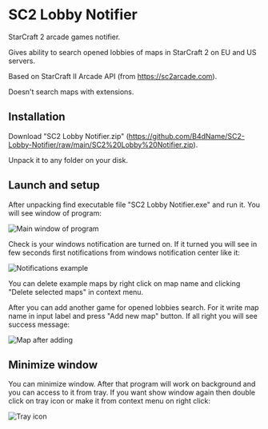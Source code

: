 # SC2 Lobby Notifier
StarCraft 2 arcade games notifier.

Gives ability to search opened lobbies of maps in StarCraft 2 on EU and US servers.

Based on StarCraft II Arcade API (from https://sc2arcade.com).

Doesn't search maps with extensions.

## Installation
Download "SC2 Lobby Notifier.zip" (https://github.com/B4dName/SC2-Lobby-Notifier/raw/main/SC2%20Lobby%20Notifier.zip).

Unpack it to any folder on your disk.
## Launch and setup
After unpacking find executable file "SC2 Lobby Notifier.exe" and run it.
You will see window of program:

![Main window of program](https://user-images.githubusercontent.com/109242827/198634524-ec860133-22ad-450b-a555-f50464c46c69.png)

Check is your windows notification are turned on.
If it turned you will see in few seconds first notifications from windows notification center like it:

![Notifications example](https://user-images.githubusercontent.com/109242827/198639779-15e6e2eb-1011-4e65-84e3-a05e99b9707f.png)

You can delete example maps by right click on map name and clicking "Delete selected maps" in context menu.

After you can add another game for opened lobbies search.
For it write map name in input label and press "Add new map" button.
If all right you will see success message:

![Map after adding](https://user-images.githubusercontent.com/109242827/198658112-083ad666-5541-47c3-92c3-90c311c3cf60.png)

## Minimize window
You can minimize window. After that program will work on background and you can access to it from tray. If you want show window again then double click on tray icon or make it from context menu on right click:

![Tray icon](https://user-images.githubusercontent.com/109242827/198679060-d55b151e-7135-4545-b4fc-cdd4396c3e88.png)
